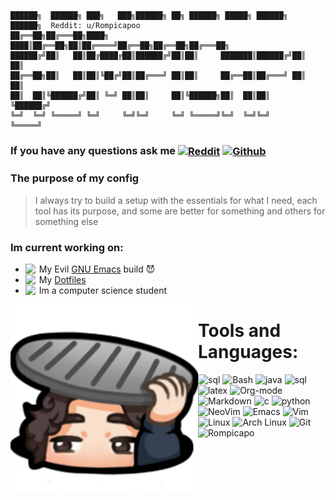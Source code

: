 ```
██████╗  ██████╗ ███╗   ███╗██████╗ ██╗ ██████╗ █████╗ ██████╗  ██████╗  Reddit: u/Rompicapoo
██╔══██╗██╔═══██╗████╗ ████║██╔══██╗██║██╔════╝██╔══██╗██╔══██╗██╔═══██╗ 
██████╔╝██║   ██║██╔████╔██║██████╔╝██║██║     ███████║██████╔╝██║   ██║
██╔══██╗██║   ██║██║╚██╔╝██║██╔═══╝ ██║██║     ██╔══██║██╔═══╝ ██║   ██║
██║  ██║╚██████╔╝██║ ╚═╝ ██║██║     ██║╚██████╗██║  ██║██║     ╚██████╔╝  
╚═╝  ╚═╝ ╚═════╝ ╚═╝     ╚═╝╚═╝     ╚═╝ ╚═════╝╚═╝  ╚═╝╚═╝      ╚═════╝
 ```
 ### If you have any questions ask me  [<img align="center" alt="Reddit" width="22px" src="https://cdn.icon-icons.com/icons2/673/PNG/512/reddit_icon-icons.com_60458.png" />][Reddit] [<img align="center" alt="Github" width="22px" src="https://cdn.icon-icons.com/icons2/2351/PNG/512/logo_github_icon_143196.png" />][Reddit]

[Reddit]:https://www.reddit.com/user/Rompicapoo
[Github]:https://github.com/Rompicapo

### The purpose of my config
> I always try to build a setup with the essentials for what I need, each tool has its purpose, and some are better for something and others for something else

### Im current working on:
- My Evil [GNU Emacs](https://github.com/Rompicapo/Dotfiles/blob/master/.emacs.d/init.el) build 😈 <img align="left" width="22px" src="https://cdn.icon-icons.com/icons2/1381/PNG/512/emacs_93840.png" />
- My [Dotfiles](https://github.com/Rompicapo/Dotfiles) <img align="left" width="22px" src="https://cdn.icon-icons.com/icons2/1508/PNG/512/distributorlogoarchlinux_103805.png" />
- Im a computer science student <img align="left" width="22px" src="https://cdn.icon-icons.com/icons2/567/PNG/512/bookshelf_icon-icons.com_54414.png" />

 
<img align="left" height=300px width=300px src="assets/lurk.png" />

# Tools and Languages:
![sql](https://img.shields.io/badge/-Sql-05122A?style=flat&logo=mysql)
![Bash](https://img.shields.io/badge/-Bash-05122A?style=flat&logo=gnu-bash&logoColor=4EAA25)
![java](https://img.shields.io/badge/-Java-05122A?style=flat&logo=java)
![sql](https://img.shields.io/badge/-Sql-05122A?style=flat&logo=mysql)
![latex](https://img.shields.io/badge/-Latex-05122A?style=flat&logo=latex)
![Org-mode](https://img.shields.io/badge/-OrgMode-05122A?style=flat&logo=org)
![Markdown](https://img.shields.io/badge/-Markdown-05122A?style=flat&logo=markdown)
![c](https://img.shields.io/badge/-05122A?style=flat&logo=c)
![python](https://img.shields.io/badge/-Python-05122A?style=flat&logo=python)
![NeoVim](https://img.shields.io/badge/-NeoVim-05122A?style=flat&logo=neovim&logoColor=4b9e4b)
![Emacs](https://img.shields.io/badge/-Emacs-05122A?style=flat&logo=gnu-emacs)
![Vim](https://img.shields.io/badge/-Vim-05122A?style=flat&logo=vim&logoColor=4EAA25)
![Linux](https://img.shields.io/badge/-Linux-05122A?style=flat&logo=linux&logoColor=dfb914)
![Arch Linux](https://img.shields.io/badge/-Arch-05122A?style=flat&logo=archlinux&logoColor=3399cc)
![Git](https://img.shields.io/badge/-Git-05122A?style=flat&logo=git)
<img height="170" align="left" src="https://github-readme-stats.vercel.app/api?username=Rompicapo&count_private=true&include_all_commits=true&theme=algolia&show_icons=true" alt="Rompicapo" />

